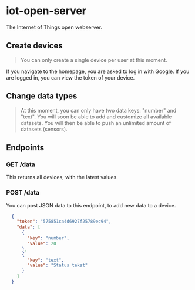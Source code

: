 # iot-open-server
The Internet of Things open webserver.

## Create devices

> You can only create a single device per user at this moment.

If you navigate to the homepage, you are asked to log in with Google. If you are logged in, you can view the token of your device.


## Change data types

> At this moment, you can only have two data keys: "number" and "text". 
> You will soon be able to add and customize all available datasets. You will then be able to push an unlimited amount of datasets (sensors).


## Endpoints

### GET /data

This returns all devices, with the latest values.


### POST /data

You can post JSON data to this endpoint, to add new data to a device.

```json
  {
    "token": "575851ca4d6927f25789ec94",
    "data": [
      {
        "key": "number",
        "value": 20
      },
      {
        "key": "text",
        "value": "Status tekst"
      }
    ]
  }
```
